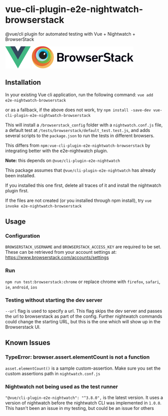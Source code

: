 # vue-cli-plugin-e2e-nightwatch-browserstack

@vue/cli plugin for automated testing with Vue + Nightwatch + BrowserStack

<img src="https://github.com/daposy/vue-nightwatch-browserstack/blob/master/logos/Vue-logo.svg" height="70px">
<img src="https://github.com/daposy/vue-nightwatch-browserstack/blob/master/logos/Browserstack-logo.svg" height="70px">

## Installation

In your existing Vue cli application, run the following command:
`vue add e2e-nightwatch-browserstack`

or as a fallback, if the above does not work, try
`npm install -save-dev vue-cli-plugin-e2e-nightwatch-browserstack`

This will install a `/browserstack_config` folder
with a `nightwatch.conf.js` file,
a default test at `/tests/browserstack/default_test.test.js`,
and adds several scripts to the `package.json`
to run the tests in different browsers.

This differs from `npm:vue-cli-plugin-e2e-nightwatch-browserstack`
by integrating better with the e2e-nightwatch plugin.

**Note:** this depends on `@vue/cli-plugin-e2e-nightwatch`

This package assumes that `@vue/cli-plugin-e2e-nightwatch`
has already been installed.

If you installed this one first,
delete all traces of it and install the nightwatch plugin first.

If the files are not created (or you installed through npm install),
try `vue invoke e2e-nightwatch-browserstack`

## Usage

### Configuration

`BROWSERSTACK_USERNAME` and `BROWSERSTACK_ACCESS_KEY` are required to be set.
These can be retrieved from your account settings at:
<https://www.browserstack.com/accounts/settings>

### Run

`npm run test:browserstack:chrome`
or replace chrome with `firefox`, `safari`, `ie`, `android`, `ios`

### Testing without starting the dev server

`--url` flag is used to specify a url. This flag skips the dev server
and passes the url to browserstack as part of the config.
Further nightwatch commands could change the starting URL,
but this is the one which will show up in the Browserstack UI.

## Known Issues

### TypeError: browser.assert.elementCount is not a function

`asset.elementCount()` is a sample custom-assertion.
Make sure you set the custom assertions path in `nightwatch.conf.js`

### Nightwatch not being used as the test runner

`"@vue/cli-plugin-e2e-nightwatch": "^3.8.0",` is the latest version.
It uses a version of nightwatch
before the nightwatch CLI was implemented in `1.0.0`.
This hasn't been an issue in my testing, but could be an issue for others
